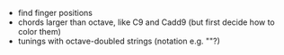 - find finger positions
- chords larger than octave, like C9 and Cadd9 (but first decide how to color them)
- tunings with octave-doubled strings (notation e.g. "<E5E4>"?)
